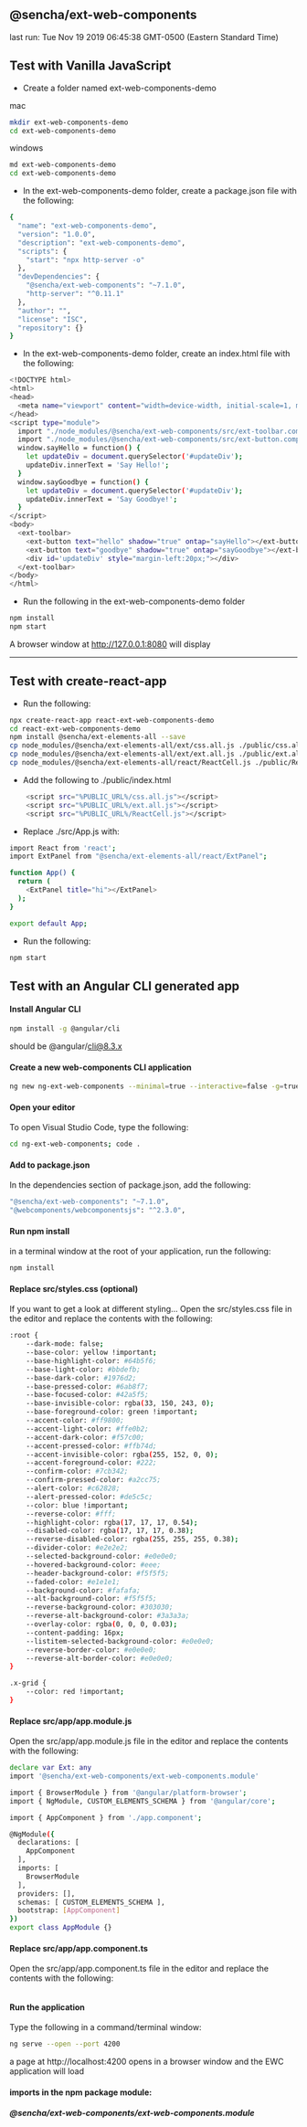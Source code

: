 ## @sencha/ext-web-components

last run: Tue Nov 19 2019 06:45:38 GMT-0500 (Eastern Standard Time)

## Test with Vanilla JavaScript

- Create a folder named ext-web-components-demo

mac
```sh
mkdir ext-web-components-demo
cd ext-web-components-demo
```

windows
```sh
md ext-web-components-demo
cd ext-web-components-demo
```

- In the ext-web-components-demo folder, create a package.json file with the following:

```sh
{
  "name": "ext-web-components-demo",
  "version": "1.0.0",
  "description": "ext-web-components-demo",
  "scripts": {
    "start": "npx http-server -o"
  },
  "devDependencies": {
    "@sencha/ext-web-components": "~7.1.0",
    "http-server": "^0.11.1"
  },
  "author": "",
  "license": "ISC",
  "repository": {}
}
```

- In the ext-web-components-demo folder, create an index.html file with the following:

```sh
<!DOCTYPE html>
<html>
<head>
  <meta name="viewport" content="width=device-width, initial-scale=1, maximum-scale=10, user-scalable=yes">
</head>
<script type="module">
  import "./node_modules/@sencha/ext-web-components/src/ext-toolbar.component.js";
  import "./node_modules/@sencha/ext-web-components/src/ext-button.component.js";
  window.sayHello = function() {
    let updateDiv = document.querySelector('#updateDiv');
    updateDiv.innerText = 'Say Hello!';
  }
  window.sayGoodbye = function() {
    let updateDiv = document.querySelector('#updateDiv');
    updateDiv.innerText = 'Say Goodbye!';
  }
</script>
<body>
  <ext-toolbar>
    <ext-button text="hello" shadow="true" ontap="sayHello"></ext-button>
    <ext-button text="goodbye" shadow="true" ontap="sayGoodbye"></ext-button>
    <div id='updateDiv' style="margin-left:20px;"></div>
  </ext-toolbar>
</body>
</html>
```

- Run the following in the ext-web-components-demo folder

```sh
npm install
npm start
```

A browser window at http://127.0.0.1:8080 will display




_____________________________________________________________
## Test with create-react-app

- Run the following:

```sh
npx create-react-app react-ext-web-components-demo
cd react-ext-web-components-demo
npm install @sencha/ext-elements-all --save
cp node_modules/@sencha/ext-elements-all/ext/css.all.js ./public/css.all.js
cp node_modules/@sencha/ext-elements-all/ext/ext.all.js ./public/ext.all.js
cp node_modules/@sencha/ext-elements-all/react/ReactCell.js ./public/ReactCell.js
```

- Add the following to ./public/index.html

```sh
    <script src="%PUBLIC_URL%/css.all.js"></script>
    <script src="%PUBLIC_URL%/ext.all.js"></script>
    <script src="%PUBLIC_URL%/ReactCell.js"></script>
```

- Replace ./src/App.js with:

```sh
import React from 'react';
import ExtPanel from "@sencha/ext-elements-all/react/ExtPanel";

function App() {
  return (
    <ExtPanel title="hi"></ExtPanel>
  );
}

export default App;
```

- Run the following:

```sh
npm start
```


## Test with an Angular CLI generated app

#### Install Angular CLI

```sh
npm install -g @angular/cli
```

should be @angular/cli@8.3.x


#### Create a new web-components CLI application

```sh
ng new ng-ext-web-components --minimal=true --interactive=false -g=true --skipInstall=true
```

#### Open your editor

To open Visual Studio Code, type the following:

```sh
cd ng-ext-web-components; code .
```

#### Add to package.json

In the dependencies section of package.json, add the following:

```sh
"@sencha/ext-web-components": "~7.1.0",
"@webcomponents/webcomponentsjs": "^2.3.0",
```

#### Run npm install

in a terminal window at the root of your application, run the following:

```sh
npm install
```

#### Replace src/styles.css (optional)

If you want to get a look at different styling...
Open the src/styles.css file in the editor and replace the contents with the following:

```sh
:root {
    --dark-mode: false;
    --base-color: yellow !important;
    --base-highlight-color: #64b5f6;
    --base-light-color: #bbdefb;
    --base-dark-color: #1976d2;
    --base-pressed-color: #6ab8f7;
    --base-focused-color: #42a5f5;
    --base-invisible-color: rgba(33, 150, 243, 0);
    --base-foreground-color: green !important;
    --accent-color: #ff9800;
    --accent-light-color: #ffe0b2;
    --accent-dark-color: #f57c00;
    --accent-pressed-color: #ffb74d;
    --accent-invisible-color: rgba(255, 152, 0, 0);
    --accent-foreground-color: #222;
    --confirm-color: #7cb342;
    --confirm-pressed-color: #a2cc75;
    --alert-color: #c62828;
    --alert-pressed-color: #de5c5c;
    --color: blue !important;
    --reverse-color: #fff;
    --highlight-color: rgba(17, 17, 17, 0.54);
    --disabled-color: rgba(17, 17, 17, 0.38);
    --reverse-disabled-color: rgba(255, 255, 255, 0.38);
    --divider-color: #e2e2e2;
    --selected-background-color: #e0e0e0;
    --hovered-background-color: #eee;
    --header-background-color: #f5f5f5;
    --faded-color: #e1e1e1;
    --background-color: #fafafa;
    --alt-background-color: #f5f5f5;
    --reverse-background-color: #303030;
    --reverse-alt-background-color: #3a3a3a;
    --overlay-color: rgba(0, 0, 0, 0.03);
    --content-padding: 16px;
    --listitem-selected-background-color: #e0e0e0;
    --reverse-border-color: #e0e0e0;
    --reverse-alt-border-color: #e0e0e0;
}

.x-grid {
    --color: red !important;
}
```


#### Replace src/app/app.module.js

Open the src/app/app.module.js file in the editor and replace the contents with the following:

```sh
declare var Ext: any
import '@sencha/ext-web-components/ext-web-components.module'

import { BrowserModule } from '@angular/platform-browser';
import { NgModule, CUSTOM_ELEMENTS_SCHEMA } from '@angular/core';

import { AppComponent } from './app.component';

@NgModule({
  declarations: [
    AppComponent
  ],
  imports: [
    BrowserModule
  ],
  providers: [],
  schemas: [ CUSTOM_ELEMENTS_SCHEMA ],
  bootstrap: [AppComponent]
})
export class AppModule {}
```

#### Replace src/app/app.component.ts

Open the src/app/app.component.ts file in the editor and replace the contents with the following:

```sh

```

#### Run the application

Type the following in a command/terminal window:

```sh
ng serve --open --port 4200
```

a page at http://localhost:4200 opens in a browser window and the EWC application will load

#### imports in the npm package module:
##### @sencha/ext-web-components/ext-web-components.module

